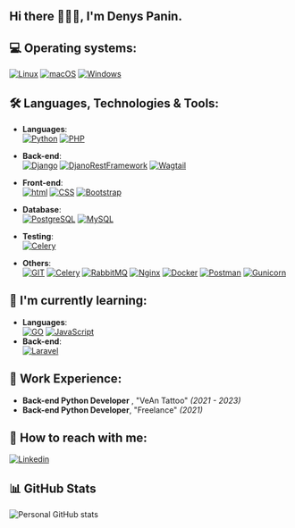 <!-- ![Header](https://github.com/Denys-Panin/Denys-Panin/blob/main/assets/Header_2_git.jpg) -->

## <strong>Hi there 🙋🏻‍♂️, I'm Denys Panin.</strong>
## 💻 Operating systems:
[![Linux](https://img.shields.io/badge/LInux-F47421?style=for-the-badge&logo=Linux&logoColor=141c19)](https://linux.org/)
[![macOS](https://img.shields.io/badge/macOS-FAFAFA?style=for-the-badge&logo=macOS&logoColor=141c19)](https://www.apple.com/mac/)
[![Windows](https://img.shields.io/badge/windows-0078D4?style=for-the-badge&logo=Windows&logoColor=fff)](https://www.microsoft.com/en-us)
## 🛠️ Languages, Technologies & Tools:

- **Languages**:\
     [![Python](https://img.shields.io/badge/Python-ffc91e?style=for-the-badge&logo=python&logoColor=141c19)](https://www.python.org/) [![PHP](https://img.shields.io/badge/php-7a86b9?style=for-the-badge&logo=php&logoColor=1f222e)](https://www.php.net/)
- **Back-end**:\
    [![Django](https://img.shields.io/badge/django-44b78b?style=for-the-badge&logo=django&logoColor=141c19)](https://www.djangoproject.com/start/) [![DjanoRestFramework](https://img.shields.io/badge/DRF-843535?style=for-the-badge&logo=Django&logoColor=000000)](https://www.django-rest-framework.org/) [![Wagtail](https://img.shields.io/badge/wagtail-2e245e?style=for-the-badge&logo=wagtail&logoColor=fff)](https://wagtail.org/)
- **Front-end**:\
    [![html](https://img.shields.io/badge/html-dbd6d4?style=for-the-badge&logo=html5&logoColor=e54c21)](https://www.w3schools.com/html/) [![CSS](https://img.shields.io/badge/css-dbd6d4?style=for-the-badge&logo=css3&logoColor=2965f1)](https://www.w3schools.com/css/) [![Bootstrap](https://img.shields.io/badge/bootstrap-8d13fd?style=for-the-badge&logo=bootstrap&logoColor=ffffff)](https://getbootstrap.com/)
- **Database**: \
     [![PostgreSQL](https://img.shields.io/badge/PostgreSQL-336690?style=for-the-badge&logo=postgresql&logoColor=ffffff)](https://www.postgresql.org/) [![MySQL](https://img.shields.io/badge/MySQL-00768f?style=for-the-badge&logo=MySQL&logoColor=F29111)](https://www.mysql.com/)
- **Testing**:\
[![Celery](https://img.shields.io/badge/PyTest-FFDC50?style=for-the-badge&logo=PyTest&logoColor=009FE3)](https://docs.pytest.org/en/7.4.x/)

- **Others**:\
    [![GIT](https://img.shields.io/badge/GIT-fb4f28?style=for-the-badge&logo=git&logoColor=000000)](https://git-scm.com/)   [![Celery](https://img.shields.io/badge/celery-a9cc54?style=for-the-badge&logo=celery&logoColor=000000)](https://docs.celeryproject.org/en/stable/) [![RabbitMQ](https://img.shields.io/badge/rabbitmq-ff6600?style=for-the-badge&logo=rabbitmq&logoColor=000000)](https://www.rabbitmq.com/) [![Nginx](https://img.shields.io/badge/nginx-009137?style=for-the-badge&logo=nginx&logoColor=ffffff)](https://nginx.org/ru/) [![Docker](https://img.shields.io/badge/docker-2496ed?style=for-the-badge&logo=docker&logoColor=ffffff)](https://www.docker.com/) [![Postman](https://img.shields.io/badge/postman-e05320?style=for-the-badge&logo=postman&logoColor=ffffff)](https://www.postman.com/)   [![Gunicorn](https://img.shields.io/badge/gunicorn-479346?style=for-the-badge&logo=gunicorn&logoColor=fff)](https://gunicorn.org/) 

## 📖 I'm currently learning:
- **Languages**:\
    [![GO](https://img.shields.io/badge/GO-007D9C?style=for-the-badge&logo=GO&logoColor=fff)](https://go.dev/) [![JavaScript](https://img.shields.io/badge/JavaScript-EFD81D?style=for-the-badge&logo=Javascript&logoColor=000)](https://developer.mozilla.org/en-US/docs/Web/JavaScript)
- **Back-end**:\
  [![Laravel](https://img.shields.io/badge/laravel-e5e0e0?style=for-the-badge&logo=laravel&logoColor=f4362d)](https://laravel.com/)

## 🧳 Work Experience:
- **Back-end Python Developer** , "VeAn Tattoo" _(2021 - 2023)_
- **Back-end Python Developer**, "Freelance" _(2021)_

## 📩 How to reach with me:

[![Linkedin](https://img.shields.io/badge/linkedin-e5ded5?style=for-the-badge&logo=linkedin&logoColor=0A66C2)](https://www.linkedin.com/in/denys-panin/)
<!--[![Instagram](https://img.shields.io/badge/instagram-eae3e9?style=for-the-badge&logo=instagram&logoColor=c436a6)](https://www.instagram.com/python__developer__/) -->

## 📊 GitHub Stats

![Personal GitHub stats](https://github-readme-stats.vercel.app/api?username=Denys-Panin&show_icons=true&theme=transparent&custom_title=Personal%20GitHub%20Stats&q=1)